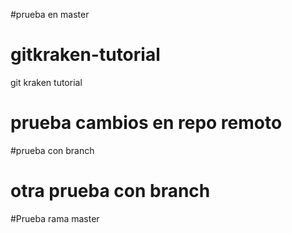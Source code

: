 #prueba en master
# gitkraken-tutorial
git kraken tutorial

# prueba cambios en repo remoto

#prueba con branch

# otra prueba con branch

#Prueba rama master